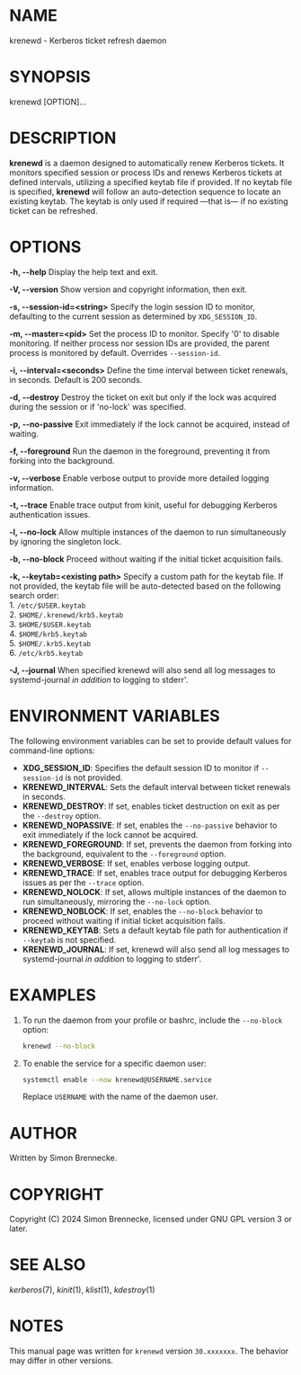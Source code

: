 # NAME
krenewd - Kerberos ticket refresh daemon

# SYNOPSIS
krenewd [OPTION]...

# DESCRIPTION
**krenewd** is a daemon designed to automatically renew Kerberos tickets. It monitors specified session or process IDs and renews Kerberos tickets at defined intervals, utilizing a specified keytab file if provided. If no keytab file is specified, **krenewd** will follow an auto-detection sequence to locate an existing keytab. The keytab is only used if required —that is— if no existing ticket can be refreshed.

# OPTIONS
**-h, --help**
Display the help text and exit.

**-V, --version**
Show version and copyright information, then exit.

**-s, --session-id=\<string\>**
Specify the login session ID to monitor, defaulting to the current session as determined by `XDG_SESSION_ID`.

**-m, --master=\<pid\>**
Set the process ID to monitor. Specify '0' to disable monitoring. If neither process nor session IDs are provided, the parent process is monitored by default. Overrides `--session-id`.

**-i, --interval=\<seconds\>**
Define the time interval between ticket renewals, in seconds. Default is 200 seconds.

**-d, --destroy**
Destroy the ticket on exit but only if the lock was acquired during the session or if 'no-lock' was specified.

**-p, --no-passive**
Exit immediately if the lock cannot be acquired, instead of waiting.

**-f, --foreground**
Run the daemon in the foreground, preventing it from forking into the background.

**-v, --verbose**
Enable verbose output to provide more detailed logging information.

**-t, --trace**
Enable trace output from kinit, useful for debugging Kerberos authentication issues.

**-l, --no-lock**
Allow multiple instances of the daemon to run simultaneously by ignoring the singleton lock.

**-b, --no-block**
Proceed without waiting if the initial ticket acquisition fails.

**-k, --keytab=\<existing path\>**
Specify a custom path for the keytab file. If not provided, the keytab file will be auto-detected based on the following search order:  
	1. `/etc/$USER.keytab`  
	2. `$HOME/.krenewd/krb5.keytab`  
	3. `$HOME/$USER.keytab`  
	4. `$HOME/krb5.keytab`  
	5. `$HOME/.krb5.keytab`  
	6. `/etc/krb5.keytab`  
	
**-J, --journal**
When specified krenewd will also send all log messages to systemd-journal *in addition* to logging to stderr'.

# ENVIRONMENT VARIABLES
The following environment variables can be set to provide default values for command-line options:

- **XDG_SESSION_ID**: Specifies the default session ID to monitor if `--session-id` is not provided.
- **KRENEWD_INTERVAL**: Sets the default interval between ticket renewals in seconds.
- **KRENEWD_DESTROY**: If set, enables ticket destruction on exit as per the `--destroy` option.
- **KRENEWD_NOPASSIVE**: If set, enables the `--no-passive` behavior to exit immediately if the lock cannot be acquired.
- **KRENEWD_FOREGROUND**: If set, prevents the daemon from forking into the background, equivalent to the `--foreground` option.
- **KRENEWD_VERBOSE**: If set, enables verbose logging output.
- **KRENEWD_TRACE**: If set, enables trace output for debugging Kerberos issues as per the `--trace` option.
- **KRENEWD_NOLOCK**: If set, allows multiple instances of the daemon to run simultaneously, mirroring the `--no-lock` option.
- **KRENEWD_NOBLOCK**: If set, enables the `--no-block` behavior to proceed without waiting if initial ticket acquisition fails.
- **KRENEWD_KEYTAB**: Sets a default keytab file path for authentication if `--keytab` is not specified.
- **KRENEWD_JOURNAL**: If set, krenewd will also send all log messages to systemd-journal *in addition* to logging to stderr'.

# EXAMPLES
1. To run the daemon from your profile or bashrc, include the `--no-block` option:  
   ```bash
   krenewd --no-block
   ```  

2. To enable the service for a specific daemon user:  
   ```bash
   systemctl enable --now krenewd@USERNAME.service
   ```  
   Replace `USERNAME` with the name of the daemon user.

# AUTHOR
Written by Simon Brennecke.

# COPYRIGHT
Copyright (C) 2024 Simon Brennecke, licensed under GNU GPL version 3 or later.

# SEE ALSO
*kerberos*(7), *kinit*(1), *klist*(1), *kdestroy*(1)

# NOTES
This manual page was written for `krenewd` version `30.xxxxxxx`. The behavior may differ in other versions.
